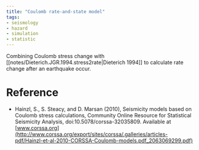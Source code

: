 ```yaml
---
title: "Coulomb rate-and-state model"
tags:
- seismology
- hazard
- simulation
- statistic
---
```


Combining Coulomb stress change with [[notes/Dieterich.JGR.1994.stress2rate|Dieterich 1994]] to calculate rate change after an earthquake occur. 

# Reference
- Hainzl, S., S. Steacy, and D. Marsan (2010), Seismicity models based on Coulomb stress calculations, Community Online Resource for Statistical Seismicity Analysis, doi:10.5078/corssa-32035809. Available at [www.corssa.org](http://www.corssa.org/export/sites/corssa/.galleries/articles-pdf/Hainzl-et-al-2010-CORSSA-Coulomb-models.pdf_2063069299.pdf)